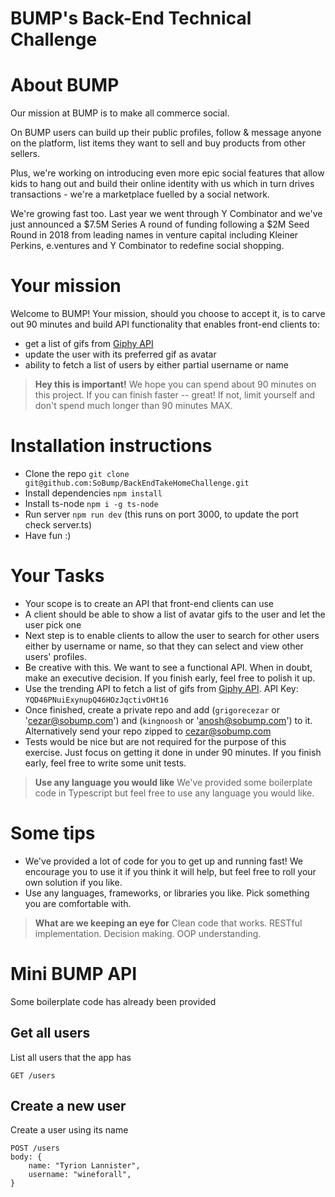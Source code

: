 BUMP's Back-End Technical Challenge
===

# About BUMP

Our mission at BUMP is to make all commerce social.

On BUMP users can build up their public profiles, follow & message anyone on the platform, list items they want to sell and buy products from other sellers.

Plus, we're working on introducing even more epic social features that allow kids to hang out and build their online identity with us which in turn drives transactions - we're a marketplace fuelled by a social network.

We're growing fast too. Last year we went through Y Combinator and we've just announced a $7.5M Series A round of funding following a $2M Seed Round in 2018 from leading names in venture capital including Kleiner Perkins, e.ventures and Y Combinator to redefine social shopping.

# Your mission

Welcome to BUMP! Your mission, should you choose to accept it, is to carve out 90 minutes and build API functionality that enables front-end clients to:
* get a list of gifs from [Giphy API](https://developers.giphy.com/docs/)
* update the user with its preferred gif as avatar
* ability to fetch a list of users by either partial username or name

> **Hey this is important!**
> We hope you can spend about 90 minutes on this project. If you can finish faster -- great! If not, limit yourself and don't spend much longer than 90 minutes MAX.

# Installation instructions
* Clone the repo `git clone git@github.com:SoBump/BackEndTakeHomeChallenge.git`
* Install dependencies `npm install`
* Install ts-node `npm i -g ts-node`
* Run server `npm run dev` (this runs on port 3000, to update the port check server.ts)
* Have fun :)

# Your Tasks

* Your scope is to create an API that front-end clients can use
* A client should be able to show a list of avatar gifs to the user and let the user pick one
* Next step is to enable clients to allow the user to search for other users either by username or name, so that they can select and view other users' profiles.
* Be creative with this. We want to see a functional API. When in doubt, make an executive decision. If you finish early, feel free to polish it up.
* Use the trending API to fetch a list of gifs from [Giphy API](https://developers.giphy.com/docs/). API Key: `YQD46PNuiExynupQ46HOzJqctivOHt16`
* Once finished, create a private repo and add (`grigorecezar` or 'cezar@sobump.com') and (`kingnoosh` or 'anosh@sobump.com') to it. Alternatively send your repo zipped to cezar@sobump.com
* Tests would be nice but are not required for the purpose of this exercise. Just focus on getting it done in under 90 minutes. If you finish early, feel free to write some unit tests.

> **Use any language you would like**
> We've provided some boilerplate code in Typescript but feel free to use any language you would like.

# Some tips

* We've provided a lot of code for you to get up and running fast! We encourage you to use it if you think it will help, but feel free to roll your own solution if you like.
* Use any languages, frameworks, or libraries you like. Pick something you are comfortable with.

> **What are we keeping an eye for**
> Clean code that works. RESTful implementation. Decision making. OOP understanding.

# Mini BUMP API

Some boilerplate code has already been provided

## Get all users
List all users that the app has

    GET /users

## Create a new user
Create a user using its name

    POST /users
    body: {
        name: "Tyrion Lannister",
        username: "wineforall",
    }
